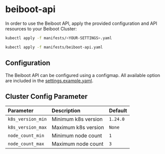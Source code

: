 # beiboot-api

In order to use the Beiboot API, apply the provided configuration and API resources to your Beiboot Cluster:

```bash
kubectl apply -f manifests/<YOUR-SETTINGS>.yaml
```

```bash
kubectl apply -f manifests/beiboot-api.yaml
```

## Configuration

The Beiboot API can be configured using a configmap. All available option are included in the [settings.example.yaml](manifests/settings.example.yaml).

## Cluster Config Parameter

| Parameter         | Description         | Default  |
| :---------------- | :------------------ | :------- |
| `k8s_version_min` | Minimum k8s version | `1.24.0` |
| `k8s_version_max` | Maximum k8s version | `None`   |
| `node_count_min`  | Minimum node count  | `1`      |
| `node_count_max`  | Maximum node count  | `3`      |
